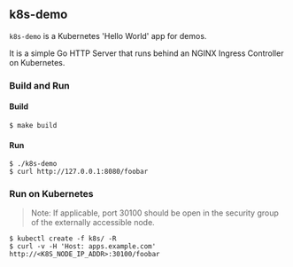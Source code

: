 ## k8s-demo

`k8s-demo` is a Kubernetes 'Hello World' app for demos.

It is a simple Go HTTP Server that runs behind an NGINX Ingress Controller on Kubernetes.

### Build and Run 

#### Build

```
$ make build
```

#### Run

```
$ ./k8s-demo
$ curl http://127.0.0.1:8080/foobar
```

### Run on Kubernetes

> Note: If applicable, port 30100 should be open in the security group of the externally accessible node. 

```
$ kubectl create -f k8s/ -R
$ curl -v -H 'Host: apps.example.com' http://<K8S_NODE_IP_ADDR>:30100/foobar
```
